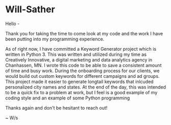 # Will-Sather

Hello -

Thank you for taking the time to come look at my code and the work I have been putting into my programming experience.  

As of right now, I have committed a Keyword Generator project which is written in Python 3.  This was written and utilized during my time as Creatively Innovative, a digital marketing and data analytics agency in Chanhassen, MN.  I wrote this code to be able to save a consistent amount of time and busy work.  During the onboarding process for our clients, we would build out custom keywords for different campaigns and ad groups.  This project made it easier to generate longtail keywords that inlcuded personalized city names and states.  At the end of the day, this was intended to be a quick fix to a problem at work, but I feel is a good example of my coding style and an example of some Python programming

Thanks again and don't be hesitant to reach out!

~ W/s
